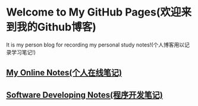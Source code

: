# Welcome to My GitHub Pages(欢迎来到我的Github博客)


It is my person blog for recording my personal study notes!(个人博客用以记录学习笔记!)


## [My Online Notes(个人在线笔记)]()

## [Software Developing Notes(程序开发笔记)](https://github.com/SHK2018/shk2018.github.io/issues?q=is%3Aopen+is%3Aissue+project%3ASHK2018%2Fshk2018.github.io%2F1)
